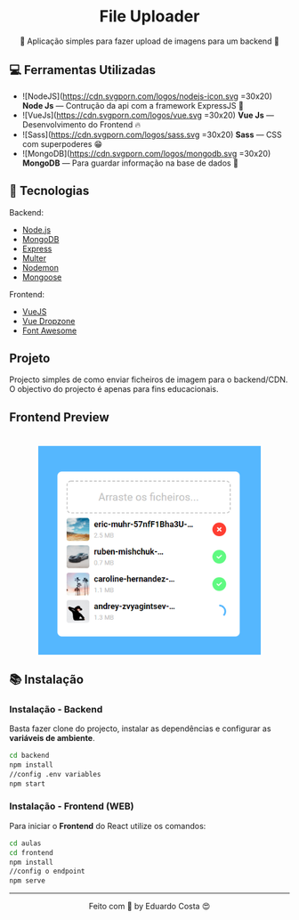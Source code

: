 <h1 align="center"> File Uploader </h1>
<p align="center"> 🚀 Aplicação simples para fazer upload de imagens para um backend 🚀</p>

## :computer: Ferramentas Utilizadas

- ![NodeJS](https://cdn.svgporn.com/logos/nodejs-icon.svg =30x20) **Node Js** — Contrução da api com a framework ExpressJS 🔨
- ![VueJs](https://cdn.svgporn.com/logos/vue.svg =30x20) **Vue Js** — Desenvolvimento do Frontend 🔥
- ![Sass](https://cdn.svgporn.com/logos/sass.svg =30x20) **Sass** — CSS com superpoderes 😁
- ![MongoDB](https://cdn.svgporn.com/logos/mongodb.svg =30x20) **MongoDB** — Para guardar informação na base de dados 💾

## 🚀 Tecnologias

Backend:

- [Node.js](https://nodejs.org/en/)
- [MongoDB](https://www.mongodb.com/)
- [Express](https://expressjs.com/pt-br/)
- [Multer](https://github.com/expressjs/multer)
- [Nodemon](https://nodemon.io/)
- [Mongoose](https://mongoosejs.com/)

Frontend:

- [VueJS](https://vuejs.org/)
- [Vue Dropzone](https://rowanwins.github.io/vue-dropzone/docs/dist/#/installation)
- [Font Awesome](https://fontawesome.com/)

## Projeto

Projecto simples de como enviar ficheiros de imagem para o backend/CDN. O objectivo do projecto é apenas para fins educacionais.

## Frontend Preview

<h1 align="center"><img align="center" src="./github_assets/preview.png" alt="Omnistack 11 Web" width="400"></img></h1>

## :books: Instalação

### Instalação - Backend

Basta fazer clone do projecto, instalar as dependências e configurar as **variáveis de ambiente**.

```bash
cd backend
npm install
//config .env variables
npm start
```

### Instalação - Frontend (WEB)

Para iniciar o **Frontend** do React utilize os comandos:

```bash
cd aulas
cd frontend
npm install
//config o endpoint
npm serve
```

---

<p align="center">Feito com 💖 by Eduardo Costa  😍</p>
